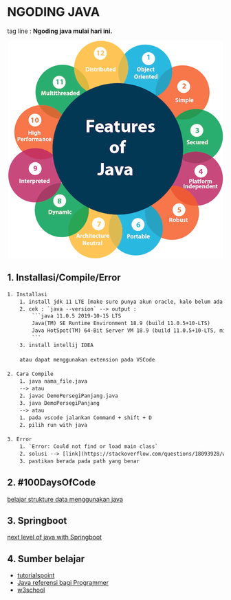 # NGODING JAVA 
tag line : **Ngoding java mulai hari ini.**

<p align="center">
<img src="./img/java-features.png">
</p>

## 1. Installasi/Compile/Error
```txt
1. Installasi
    1. install jdk 11 LTE [make sure punya akun oracle, kalo belum ada silahkan buat]
    2. cek : `java --version` --> output : 
        ```java 11.0.5 2019-10-15 LTS
        Java(TM) SE Runtime Environment 18.9 (build 11.0.5+10-LTS)
        Java HotSpot(TM) 64-Bit Server VM 18.9 (build 11.0.5+10-LTS, mixed mode)
        ```
    3. install intellij IDEA

    atau dapat menggunakan extension pada VSCode

2. Cara Compile
    1. java nama_file.java
    --> atau
    2. javac DemoPersegiPanjang.java
    3. java DemoPersegiPanjang
    --> atau
    1. pada vscode jalankan Command + shift + D
    2. pilih run with java

3. Error 
    1. `Error: Could not find or load main class`
    2. solusi --> [link](https://stackoverflow.com/questions/18093928/what-does-could-not-find-or-load-main-class-mean)
    3. pastikan berada pada path yang benar
```

## 2. #100DaysOfCode
[belajar strukture data menggunakan java](java-data-structure/readme.md)

## 3. Springboot
[next level of java with Springboot](java-springboot/readme.md)


## 4. Sumber belajar
- [tutorialspoint](https://www.tutorialspoint.com/java/)
- [Java referensi bagi Programmer]()
- [w3school]()



